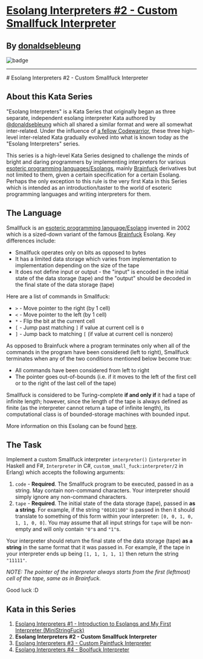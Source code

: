# [Esolang Interpreters #2 - Custom Smallfuck Interpreter](https://www.codewars.com/kata/58678d29dbca9a68d80000d7)
## By [donaldsebleung](https://www.codewars.com/users/donaldsebleung)
![badge](https://www.codewars.com/users/csantosr/badges/small)
<hr/>
# Esolang Interpreters #2 - Custom Smallfuck Interpreter

## About this Kata Series

"Esolang Interpreters" is a Kata Series that originally began as three separate, independent esolang interpreter Kata authored by [@donaldsebleung](http://codewars.com/users/donaldsebleung) which all shared a similar format and were all somewhat inter-related.  Under the influence of [a fellow Codewarrior](https://www.codewars.com/users/nickkwest), these three high-level inter-related Kata gradually evolved into what is known today as the "Esolang Interpreters" series.

This series is a high-level Kata Series designed to challenge the minds of bright and daring programmers by implementing interpreters for various [esoteric programming languages/Esolangs](http://esolangs.org), mainly [Brainfuck](http://esolangs.org/wiki/Brainfuck) derivatives but not limited to them, given a certain specification for a certain Esolang.  Perhaps the only exception to this rule is the very first Kata in this Series which is intended as an introduction/taster to the world of esoteric programming languages and writing interpreters for them.

## The Language

Smallfuck is an [esoteric programming language/Esolang](http://esolangs.org) invented in 2002 which is a sized-down variant of the famous [Brainfuck](http://esolangs.org/wiki/Brainfuck) Esolang.  Key differences include:

- Smallfuck operates only on bits as opposed to bytes
- It has a limited data storage which varies from implementation to implementation depending on the size of the tape
- It does not define input or output - the "input" is encoded in the initial state of the data storage (tape) and the "output" should be decoded in the final state of the data storage (tape)

Here are a list of commands in Smallfuck:

- `>` - Move pointer to the right (by 1 cell)
- `<` - Move pointer to the left (by 1 cell)
- `*` - Flip the bit at the current cell
- `[` - Jump past matching `]` if value at current cell is `0`
- `]` - Jump back to matching `[` (if value at current cell is nonzero)

As opposed to Brainfuck where a program terminates only when all of the commands in the program have been considered (left to right), Smallfuck terminates when any of the two conditions mentioned below become true:

- All commands have been considered from left to right
- The pointer goes out-of-bounds (i.e. if it moves to the left of the first cell or to the right of the last cell of the tape)

Smallfuck is considered to be Turing-complete **if and only if** it had a tape of infinite length; however, since the length of the tape is always defined as finite (as the interpreter cannot return a tape of infinite length), its computational class is of bounded-storage machines with bounded input.

More information on this Esolang can be found [here](http://esolangs.org/wiki/Smallfuck).

## The Task

Implement a custom Smallfuck interpreter `interpreter()` (`interpreter` in Haskell and F#, `Interpreter` in C#, `custom_small_fuck:interpreter/2` in Erlang) which accepts the following arguments:

1. `code` - **Required**.  The Smallfuck program to be executed, passed in as a string.  May contain non-command characters.  Your interpreter should simply ignore any non-command characters.
2. `tape` - **Required**.  The initial state of the data storage (tape), passed in **as a string**.  For example, if the string `"00101100"` is passed in then it should translate to something of this form within your interpreter: `[0, 0, 1, 0, 1, 1, 0, 0]`.  You may assume that all input strings for `tape` will be non-empty and will only contain `"0"`s and `"1"`s.

Your interpreter should return the final state of the data storage (tape) **as a string** in the same format that it was passed in.  For example, if the tape in your interpreter ends up being `[1, 1, 1, 1, 1]` then return the string `"11111"`.

*NOTE: The pointer of the interpreter always starts from the first (leftmost) cell of the tape, same as in Brainfuck.*

Good luck :D

## Kata in this Series

1. [Esolang Interpreters #1 - Introduction to Esolangs and My First Interpreter (MiniStringFuck)](https://www.codewars.com/kata/esolang-interpreters-number-1-introduction-to-esolangs-and-my-first-interpreter-ministringfuck)
2. **Esolang Interpreters #2 - Custom Smallfuck Interpreter**
3. [Esolang Interpreters #3 - Custom Paintfuck Interpreter](http://codewars.com/kata/esolang-interpreters-number-3-custom-paintf-star-star-k-interpreter)
4. [Esolang Interpreters #4 - Boolfuck Interpreter](http://codewars.com/kata/esolang-interpreters-number-4-boolfuck-interpreter)
